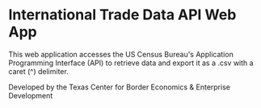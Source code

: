 # International Trade Data API Web App

This web application accesses the US Census Bureau's Application Programming Interface (API) to retrieve data and export it as a .csv with a caret (^) delimiter.

Developed by the Texas Center for Border Economics & Enterprise Development

